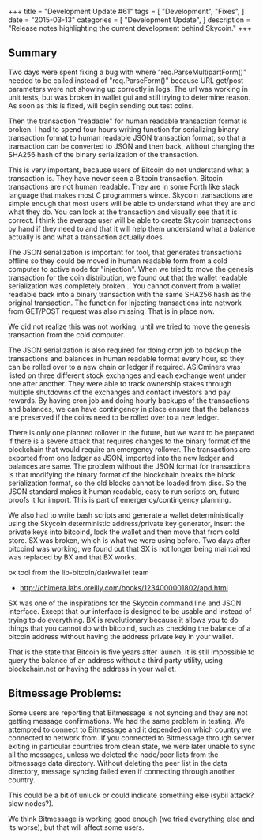 +++
title = "Development Update #61"
tags = [
    "Development",
    "Fixes",
]
date = "2015-03-13"
categories = [
    "Development Update",
]
description = "Release notes highlighting the current development behind Skycoin."
+++

## Summary

Two days were spent fixing a bug with where "req.ParseMultipartForm()" needed to be called instead of "req.ParseForm()" because URL get/post parameters were not showing up correctly in logs. The url was working in unit tests, but was broken in wallet gui and still trying to determine reason. As soon as this is fixed, will begin sending out test coins.

Then the transaction "readable" for human readable transaction format is broken. I had to spend four hours writing function for serializing binary transaction format to human readable JSON transaction format, so that a transaction can be converted to JSON and then back, without changing the SHA256 hash of the binary serialization of the transaction.

This is very important, because users of Bitcoin do not understand what a transaction is. They have never seen a Bitcoin transaction. Bitcoin transactions are not human readable. They are in some Forth like stack language that makes most C programmers wince. Skycoin transactions are simple enough that most users will be able to understand what they are and what they do. You can look at the transaction and visually see that it is correct. I think the average user will be able to create Skycoin transactions by hand if they need to and that it will help them understand what a balance actually is and what a transaction actually does.

The JSON serialization is important for tool, that generates transactions offline so they could be moved in human readable form from a cold computer to active node for "injection".  When we tried to move the genesis transaction for the coin distribution, we found out that the wallet readable serialization was completely broken... You cannot convert from a wallet readable back into a binary transaction with the same SHA256 hash as the original transaction. The function for injecting transactions into network from GET/POST request was also missing. That is in place now.

We did not realize this was not working, until we tried to move the genesis transaction from the cold computer.

The JSON serialization is also required for doing cron job to backup the transactions and balances in human readable format every hour, so they can be rolled over to a new chain or ledger if required. ASICminers was listed on three different stock exchanges and each exchange went under one after another. They were able to track ownership stakes through multiple shutdowns of the exchanges and contact investors and pay rewards. By having cron job and doing hourly backups of the transactions and balances, we can have contingency in place ensure that the balances are preserved if the coins need to be rolled over to a new ledger.

There is only one planned rollover in the future, but we want to be prepared if there is a severe attack that requires changes to the binary format of the blockchain that would require an emergency rollover. The transactions are exported from one ledger as JSON, imported into the new ledger and balances are same. The problem without the JSON format for transactions is that modifying the binary format of the blockchain breaks the block serialization format, so the old blocks cannot be loaded from disc. So the JSON standard makes it human readable, easy to run scripts on, future proofs it for import. This is part of emergency/contingency planning.

We also had to write bash scripts and generate a wallet deterministically using the Skycoin deterministic address/private key generator, insert the private keys into bitcoind, lock the wallet and then move that from cold store. SX was broken, which is what we were using before. Two days after bitcoind was working, we found out that SX is not longer being maintained was replaced by BX and that BX works.

bx tool from the lib-bitcoin/darkwallet team
- http://chimera.labs.oreilly.com/books/1234000001802/apd.html

SX was one of the inspirations for the Skycoin command line and JSON interface. Except that our interface is designed to be usable and instead of trying to do everything. BX is revolutionary because it allows you to do things that you cannot do with bitcoind, such as checking the balance of a bitcoin address without having the address private key in your wallet.

That is the state that Bitcoin is five years after launch. It is still impossible to query the balance of an address without a third party utility, using blockchain.net or having the address in your wallet.

## Bitmessage Problems:

Some users are reporting that Bitmessage is not syncing and they are not getting message confirmations. We had the same problem in testing. We attempted to connect to Bitmessage and it depended on which country we connected to network from. If you connected to Bitmessage through server exiting in particular countries from clean state, we were later unable to sync all the messages, unless we deleted the node/peer lists from the bitmessage data directory. Without deleting the peer list in the data directory, message syncing failed even if connecting through another country.

This could be a bit of unluck or could indicate something else (sybil attack? slow nodes?).

We think Bitmessage is working good enough (we tried everything else and its worse), but that will affect some users.

